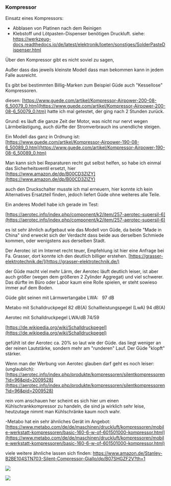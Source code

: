 ### Kompressor

Einsatz eines Kompressors:

*   Abblasen von Platinen nach dem Reinigen
*   Klebstoff und Lötpasten-Dispenser benötigen Druckluft. siehe: https://werkzeug-docs.readthedocs.io/de/latest/elektronik/loeten/sonstiges/SolderPasteDispenser.html

Über den Kompressor gibt es nicht soviel zu sagen, 

Außer dass das jeweils kleinste Modell dass man bekommen kann in jedem Falle ausreicht. 

Es gibt bei bestimmten Billig-Marken zum Beispiel Güde auch "Kessellose" Kompressoren. 

diesen: [https://www.guede.com/artikel/Kompressor-Airpower-200-08-6_50079_0.htm](https://www.guede.com/artikel/Kompressor-Airpower-200-08-6_50079_0.htm) hatte ich mal getestet, der ging nach 2 Stunden zurück.

Grund: es läuft die ganze Zeit der Motor, was nicht nur nervt wegen Lärmbelästigung, auch dürfte der Stromverbrauch ins unendliche steigen. 

Ein Modell das ganz in Ordnung ist: [https://www.guede.com/artikel/Kompressor-Airpower-190-08-6_50089_0.htm](https://www.guede.com/artikel/Kompressor-Airpower-190-08-6_50089_0.htm)

Man kann sich bei Reparaturen recht gut selbst helfen, so habe ich einmal das Sicherheitsventil ersetzt, hier [https://www.amazon.de/dp/B00CD3ZIZY](https://www.amazon.de/dp/B00CD3ZIZY)

auch den Druckschalter musste ich mal erneuern, hier konnte ich kein Alternatives Ersatzteil finden, jedoch liefert Güde ohne weiteres alle Teile.

Ein anderes Modell habe ich gerade im Test:

[https://aerotec.info/index.php/component/k2/item/257-aerotec-supersil-6](https://aerotec.info/index.php/component/k2/item/257-aerotec-supersil-6)

es ist sehr ähnlich aufgebaut wie das Modell von Güde, da beide "Made in China" sind erweckt sich der Verdacht dass beide aus derselben Schmiede kommen, oder wenigstens aus derselben Stadt. 

Der Aerotec ist im Internet recht teuer, Empfehlung ist hier eine Anfrage bei Fa. Grasser, dort konnte ich den deutlich billiger erstehen. [https://grasser-elektrotechnik.de/](https://grasser-elektrotechnik.de/)

der Güde macht viel mehr Lärm, der Aerotec läuft deutlich leiser, ist aber auch größer (wegen dem größeren 2 Zylinder Aggregat) und viel schwerer. Das dürfte im Büro oder Labor kaum eine Rolle spielen, er steht sowieso immer auf dem Boden. 

Güde gibt seinen mit Lärmwertangabe LWA:   97 dB

Metabo mit Schalldruckpegel 82 dB(A) Schallleistungspegel (LwA) 94 dB(A)

Aerotec mit Schalldruckpegel LWA/dB 74/59

[https://de.wikipedia.org/wiki/Schalldruckpegel](https://de.wikipedia.org/wiki/Schalldruckpegel)

gefühlt ist der Aerotec ca. 20% so laut wie der Güde. das liegt weniger an der reinen Lautstärke, sondern mehr am "runderen" Lauf. Der Güde "klopft" stärker.

Wenn man der Werbung von Aerotec glauben darf geht es noch leiser: (unglaublich): [https://aerotec.info/index.php/produkte/kompressoren/silentkompressoren?id=96&pid=2009528](https://aerotec.info/index.php/produkte/kompressoren/silentkompressoren?id=96&pid=2009528)

rein vom anschauen her scheint es sich hier um einen Kühlschrankkompressor zu handeln, die sind ja wirklich sehr leise, heutzutage nimmt man Kühlschränke kaum noch wahr. 

\-Metabo hat ein sehr ähnliches Gerät im Angebot: [https://www.metabo.com/de/de/maschinen/druckluft/kompressoren/mobile-werkstatt-kompressoren/basic-160-6-w-of-601501000-kompressor.html](https://www.metabo.com/de/de/maschinen/druckluft/kompressoren/mobile-werkstatt-kompressoren/basic-160-6-w-of-601501000-kompressor.html)

viele weitere ähnliche lassen sich finden: https://www.amazon.de/Stanley-B2BE104STN703-Silent-Compressor-Giallo/dp/B07SHGZF2V?th=1

![](https://user-images.githubusercontent.com/69573151/204131003-38b0380a-4325-45fc-ba7e-4b6697d4f0e6.jpg)

![](https://user-images.githubusercontent.com/69573151/204131019-a447e48f-9992-4012-b709-5c2aa7b32da4.jpg)
